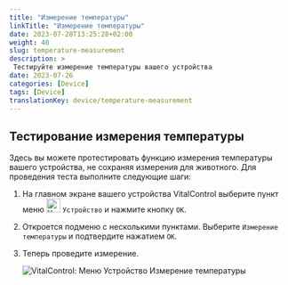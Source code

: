 ```yaml
---
title: "Измерение температуры"
linkTitle: "Измерение температуры"
date: 2023-07-28T13:25:28+02:00
weight: 40
slug: temperature-measurement
description: >
 Тестируйте измерение температуры вашего устройства
date: 2023-07-26
categories: [Device]
tags: [Device]
translationKey: device/temperature-measurement
---
```

## Тестирование измерения температуры

Здесь вы можете протестировать функцию измерения температуры вашего устройства, не сохраняя измерения для животного. Для проведения теста выполните следующие шаги:

1. На главном экране вашего устройства VitalControl выберите пункт меню <img src="/icons/device.svg" width="25" align="bottom" alt="Устройство" /> `Устройство` и нажмите кнопку `OK`.

2. Откроется подменю с несколькими пунктами. Выберите `Измерение температуры` и подтвердите нажатием `OK`.

3. Теперь проведите измерение.

   ![VitalControl: Меню Устройство Измерение температуры](../images/temperature.png "Тестирование измерения температуры")
